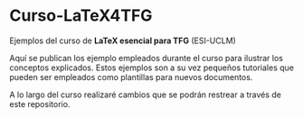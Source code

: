 # Curso-LaTeX4TFG
Ejemplos del curso de **LaTeX esencial para TFG** (ESI-UCLM)

Aquí se publican los ejemplo empleados durante el curso para ilustrar los conceptos explicados. Estos ejemplos son a su vez pequeños tutoriales que pueden ser empleados como plantillas para nuevos documentos.

A lo largo del curso realizaré cambios que se podrán restrear a través de este repositorio.
